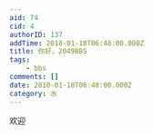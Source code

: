```yaml
---
aid: 74
cid: 4
authorID: 137
addTime: 2018-01-18T06:48:00.000Z
title: 你好，2049BBS
tags:
    - bbs
comments: []
date: 2018-01-18T06:48:00.000Z
category: 水
---
```


欢迎
